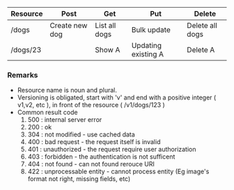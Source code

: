 |Resource | Post | Get | Put | Delete|
|---|---|---|---|---|
|/dogs|Create new dog|List all dogs| Bulk update| Delete all dogs|
|/dogs/23|  | Show A | Updating existing A | Delete A|

### Remarks
* Resource name is noun and plural.
* Versioning is obligated, start with 'v' and end with a positive integer ( v1,v2, etc ), in front of the resource ( /v1/dogs/123 ) 
* Common result code
    1. 500 : internal server error
    2. 200 : ok
    3. 304 : not modified - use cached data
    4. 400 : bad request - the request itself is invalid
    5. 401 : unauthorized - the request require user authorization
    6. 403 : forbidden - the authentication is not sufficent
    7. 404 : not found - can not found rerouce URI
    8. 422 : unprocessable entity - cannot process entity (Eg image's format not right, missing fields, etc)